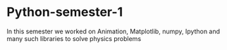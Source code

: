 # Python-semester-1
In this semester we worked on Animation, Matplotlib, numpy, Ipython and many such libraries to solve physics problems 
